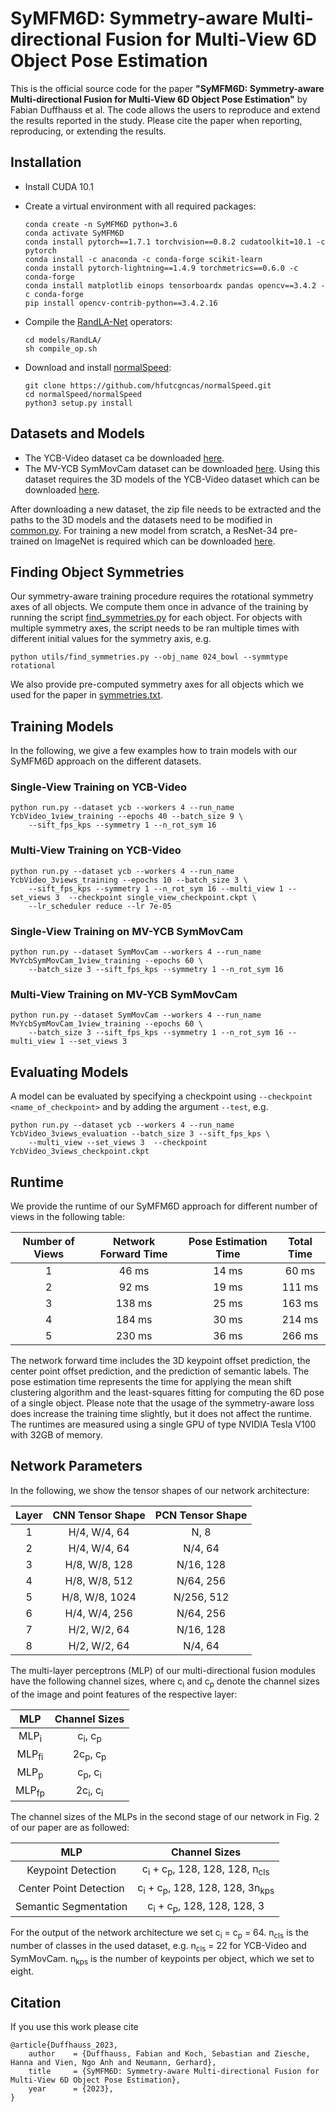 # SyMFM6D: Symmetry-aware Multi-directional Fusion for Multi-View 6D Object Pose Estimation

This is the official source code for the paper **"SyMFM6D: Symmetry-aware Multi-directional Fusion for Multi-View 
6D Object Pose Estimation"** by Fabian Duffhauss et al. 
The code allows the users to reproduce and extend the results reported in the study. 
Please cite the paper when reporting, reproducing, or extending the results.

## Installation
- Install CUDA 10.1
- Create a virtual environment with all required packages:
    ```shell script
    conda create -n SyMFM6D python=3.6
    conda activate SyMFM6D
    conda install pytorch==1.7.1 torchvision==0.8.2 cudatoolkit=10.1 -c pytorch
    conda install -c anaconda -c conda-forge scikit-learn
    conda install pytorch-lightning==1.4.9 torchmetrics==0.6.0 -c conda-forge
    conda install matplotlib einops tensorboardx pandas opencv==3.4.2 -c conda-forge
    pip install opencv-contrib-python==3.4.2.16
    ```

- Compile the [RandLA-Net](https://github.com/QingyongHu/RandLA-Net) operators:
    ```shell script
    cd models/RandLA/
    sh compile_op.sh
    ```

- Download and install [normalSpeed](https://github.com/hfutcgncas/normalSpeed):
    ```shell script
    git clone https://github.com/hfutcgncas/normalSpeed.git
    cd normalSpeed/normalSpeed
    python3 setup.py install
    ```

## Datasets and Models
- The YCB-Video dataset ca be downloaded 
[here](https://drive.google.com/file/d/1if4VoEXNx9W3XCn0Y7Fp15B4GpcYbyYi/view?usp=sharing).
- The MV-YCB SymMovCam dataset can be downloaded 
[here](https://drive.google.com/file/d/16p0keTKr_UQnu7wHS8AgFIFe1GGS1qet/view?usp=share_link). 
Using this dataset requires the 3D models of the YCB-Video dataset which can be downloaded
[here](https://drive.google.com/file/d/1gmcDD-5bkJfcMKLZb3zGgH_HUFbulQWu/view?usp=sharing).

After downloading a new dataset, the zip file needs to be extracted and the paths to the 3D models and the datasets
need to be modified in [common.py](common.py). For training a new model from scratch, 
a ResNet-34 pre-trained on ImageNet is required which can be downloaded 
[here](https://download.pytorch.org/models/resnet34-333f7ec4.pth). 


## Finding Object Symmetries
Our symmetry-aware training procedure requires the rotational symmetry axes of all objects. We compute them once in
advance of the training by running the script [find_symmetries.py](utils/find_symmetries.py) for each object. For
objects with multiple symmetry axes, the script needs to be ran multiple times with different initial values for the 
symmetry axis, e.g.
```shell script
python utils/find_symmetries.py --obj_name 024_bowl --symmtype rotational
```

We also provide pre-computed symmetry axes for all objects which we used for the paper in 
[symmetries.txt](datasets/ycb/dataset_config/symmetries.txt).


## Training Models

In the following, we give a few examples how to train models with our SyMFM6D approach on the different datasets.


### Single-View Training on YCB-Video
```shell script
python run.py --dataset ycb --workers 4 --run_name YcbVideo_1view_training --epochs 40 --batch_size 9 \
    --sift_fps_kps --symmetry 1 --n_rot_sym 16
```

### Multi-View Training on YCB-Video
```shell script
python run.py --dataset ycb --workers 4 --run_name YcbVideo_3views_training --epochs 10 --batch_size 3 \
    --sift_fps_kps --symmetry 1 --n_rot_sym 16 --multi_view 1 --set_views 3  --checkpoint single_view_checkpoint.ckpt \
    --lr_scheduler reduce --lr 7e-05
```

### Single-View Training on MV-YCB SymMovCam
```shell script
python run.py --dataset SymMovCam --workers 4 --run_name MvYcbSymMovCam_1view_training --epochs 60 \
    --batch_size 3 --sift_fps_kps --symmetry 1 --n_rot_sym 16
```

### Multi-View Training on MV-YCB SymMovCam
```shell script
python run.py --dataset SymMovCam --workers 4 --run_name MvYcbSymMovCam_1view_training --epochs 60 \
    --batch_size 3 --sift_fps_kps --symmetry 1 --n_rot_sym 16 --multi_view 1 --set_views 3
```


## Evaluating Models

A model can be evaluated by specifying a checkpoint using `--checkpoint <name_of_checkpoint>` and by adding the 
argument `--test`, e.g.
```shell script
python run.py --dataset ycb --workers 4 --run_name YcbVideo_3views_evaluation --batch_size 3 --sift_fps_kps \
    --multi_view --set_views 3  --checkpoint YcbVideo_3views_checkpoint.ckpt 
```


## Runtime

We provide the runtime of our SyMFM6D approach for different number of views 
in the following table:

| Number of Views | Network Forward Time | Pose Estimation Time | Total Time |
| :-------------: | :------------------: |:-------------------: |:---------: |
|       1         |         46 ms        |         14 ms        |    60 ms   |
|       2         |         92 ms        |         19 ms        |   111 ms   |
|       3         |        138 ms        |         25 ms        |   163 ms   |
|       4         |        184 ms        |         30 ms        |   214 ms   |
|       5         |        230 ms        |         36 ms        |   266 ms   |

The network forward time includes the 3D keypoint offset prediction, 
the center point offset prediction, and the prediction of semantic labels.
The pose estimation time represents the time for applying the mean shift clustering 
algorithm and the least-squares fitting for computing the 6D pose of a single object. 
Please note that the usage of the symmetry-aware loss does increase the training time 
slightly, but it does not affect the runtime. 
The runtimes are measured using a single GPU of type NVIDIA Tesla V100 with 32GB of memory.



## Network Parameters

In the following, we show the tensor shapes of our network architecture: 

| Layer | CNN Tensor Shape | PCN Tensor Shape | 
| :---: | :--------------: | :--------------: |       
|   1   |  H/4, W/4,   64  | N, 8             |
|   2   |  H/4, W/4,   64  | N/4, 64          |
|   3   |  H/8, W/8,  128  | N/16, 128        |
|   4   |  H/8, W/8,  512  | N/64, 256        | 
|   5   |  H/8, W/8, 1024  | N/256, 512       |
|   6   |  H/4, W/4,  256  | N/64, 256        |
|   7   |  H/2, W/2,   64  | N/16, 128        |
|   8   |  H/2, W/2,   64  | N/4, 64          |
 
The multi-layer perceptrons (MLP) of our multi-directional fusion modules 
have the following channel sizes, where c<sub>i</sub> and c<sub>p</sub> denote 
the channel sizes of the image and point features of the respective layer:

|       MLP       |         Channel Sizes         | 
| :-------------: | :---------------------------: |    
| MLP<sub>i</sub> |  c<sub>i</sub>, c<sub>p</sub> |
| MLP<sub>fi</sub>| 2c<sub>p</sub>, c<sub>p</sub> |
| MLP<sub>p</sub> |  c<sub>p</sub>, c<sub>i</sub> |
| MLP<sub>fp</sub>| 2c<sub>i</sub>, c<sub>i</sub> |
     
The channel sizes of the MLPs in the second stage of our network in Fig. 2 of our paper
are as followed:

|           MLP          |                         Channel Sizes                          | 
| :--------------------: | :------------------------------------------------------------: |    
| Keypoint Detection     | c<sub>i</sub> + c<sub>p</sub>, 128, 128, 128, n<sub>cls</sub>  |
| Center Point Detection | c<sub>i</sub> + c<sub>p</sub>, 128, 128, 128, 3n<sub>kps</sub> |
| Semantic Segmentation  | c<sub>i</sub> + c<sub>p</sub>, 128, 128, 128, 3                |

For the output of the network architecture we set c<sub>i</sub> = c<sub>p</sub> = 64. 
n<sub>cls</sub> is the number of classes in the used dataset, 
e.g. n<sub>cls</sub> = 22 for YCB-Video and SymMovCam.
n<sub>kps</sub> is the number of keypoints per object, which we set to eight.



## Citation
If you use this work please cite
```
@article{Duffhauss_2023,
    author    = {Duffhauss, Fabian and Koch, Sebastian and Ziesche, Hanna and Vien, Ngo Anh and Neumann, Gerhard},
    title     = {SyMFM6D: Symmetry-aware Multi-directional Fusion for Multi-View 6D Object Pose Estimation},
    year      = {2023},
}
```